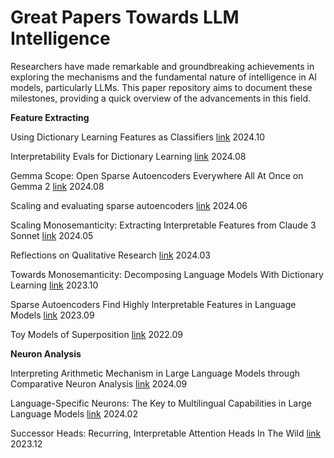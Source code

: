 # Great Papers Towards LLM Intelligence

Researchers have made remarkable and groundbreaking achievements in exploring the mechanisms and the fundamental nature of intelligence in AI models, particularly LLMs. This paper repository aims to document these milestones, providing a quick overview of the advancements in this field.

**Feature Extracting**

Using Dictionary Learning Features as Classifiers [link](https://transformer-circuits.pub/2024/features-as-classifiers/index.html) 2024.10

Interpretability Evals for Dictionary Learning [link](https://transformer-circuits.pub/2024/august-update/index.html#interp-evals) 2024.08

Gemma Scope: Open Sparse Autoencoders Everywhere All At Once on Gemma 2 [link](https://arxiv.org/pdf/2408.05147) 2024.08

Scaling and evaluating sparse autoencoders [link](https://cdn.openai.com/papers/sparse-autoencoders.pdf) 2024.06

Scaling Monosemanticity: Extracting Interpretable Features from Claude 3 Sonnet [link](https://transformer-circuits.pub/2024/scaling-monosemanticity/index.html) 2024.05

Reflections on Qualitative Research [link](https://transformer-circuits.pub/2024/qualitative-essay/index.html) 2024.03

Towards Monosemanticity: Decomposing Language Models With Dictionary Learning [link](https://transformer-circuits.pub/2023/monosemantic-features/index.html) 2023.10

Sparse Autoencoders Find Highly Interpretable Features in Language Models [link](https://arxiv.org/pdf/2309.08600) 2023.09

Toy Models of Superposition [link](https://transformer-circuits.pub/2022/toy_model/index.html) 2022.09

**Neuron Analysis**

Interpreting Arithmetic Mechanism in Large Language Models through Comparative Neuron Analysis [link](https://arxiv.org/pdf/2409.14144) 2024.09

Language-Specific Neurons: The Key to Multilingual Capabilities in Large Language Models [link](https://arxiv.org/pdf/2402.16438) 2024.02

Successor Heads: Recurring, Interpretable Attention Heads In The Wild [link](https://arxiv.org/abs/2312.09230) 2023.12
